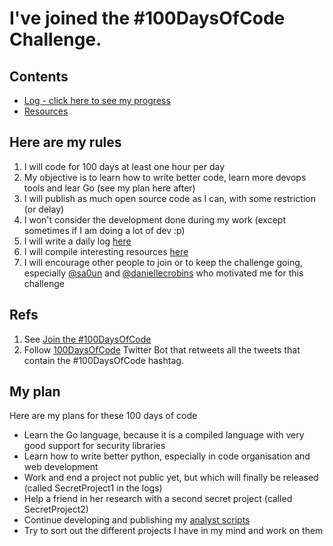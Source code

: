# I've joined the #100DaysOfCode Challenge.

## Contents
* [Log - click here to see my progress](log.md)
* [Resources](resources.md)

## Here are my rules

1. I will code for 100 days at least one hour per day
2. My objective is to learn how to write better code, learn more devops tools and lear Go (see my plan here after)
3. I will publish as much open source code as I can, with some restriction (or delay)
4. I won't consider the development done during my work (except sometimes if I am doing a lot of dev :p)
2. I will write a daily log [here](log.md)
5. I will compile interesting resources [here](resources.md)
3. I will encourage other people to join or to keep the challenge going, especially [@sa0un](https://twitter.com/sa0un) and [@daniellecrobins](https://twitter.com/daniellecrobins) who motivated me for this challenge

## Refs

1. See [Join the #100DaysOfCode](https://medium.freecodecamp.com/join-the-100daysofcode-556ddb4579e4)
2. Follow [100DaysOfCode](https://twitter.com/_100DaysOfCode) Twitter Bot that retweets all the tweets that contain the #100DaysOfCode hashtag.

## My plan

Here are my plans for these 100 days of code

* Learn the Go language, because it is a compiled language with very good support for security libraries
* Learn how to write better python, especially in code organisation and web development
* Work and end a project not public yet, but which will finally be released (called SecretProject1 in the logs)
* Help a friend in her research with a second secret project (called SecretProject2)
* Continue developing and publishing my [analyst scripts](https://github.com/Te-k/analyst-scripts)
* Try to sort out the different projects I have in my mind and work on them

